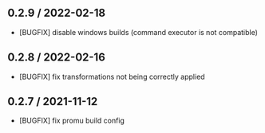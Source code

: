 ## 0.2.9 / 2022-02-18

* [BUGFIX] disable windows builds (command executor is not compatible)

## 0.2.8 / 2022-02-16

* [BUGFIX] fix transformations not being correctly applied

## 0.2.7 / 2021-11-12

* [BUGFIX] fix promu build config
